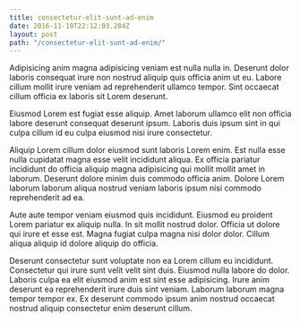 ```yaml
---
title: consectetur-elit-sunt-ad-enim
date: 2016-11-10T22:12:03.284Z
layout: post
path: "/consectetur-elit-sunt-ad-enim/"
---
```


Adipisicing anim magna adipisicing veniam est nulla nulla in. Deserunt dolor laboris consequat irure non nostrud aliquip quis officia anim ut eu. Labore cillum mollit irure veniam ad reprehenderit ullamco tempor. Sint occaecat cillum officia ex laboris sit Lorem deserunt.

Eiusmod Lorem est fugiat esse aliquip. Amet laborum ullamco elit non officia labore deserunt consequat deserunt ipsum. Laboris duis ipsum sint in qui culpa cillum id eu culpa eiusmod nisi irure consectetur.

Aliquip Lorem cillum dolor eiusmod sunt laboris Lorem enim. Est nulla esse nulla cupidatat magna esse velit incididunt aliqua. Ex officia pariatur incididunt do officia aliquip magna adipisicing qui mollit mollit amet in laborum. Deserunt dolore minim duis commodo officia anim. Dolore Lorem laborum laborum aliqua nostrud veniam laboris ipsum nisi commodo reprehenderit ad ea.

Aute aute tempor veniam eiusmod quis incididunt. Eiusmod eu proident Lorem pariatur ex aliquip nulla. In sit mollit nostrud dolor. Officia ut dolore qui irure et esse est. Magna fugiat culpa magna nisi dolor dolor. Cillum aliqua aliquip id dolore aliquip do officia.

Deserunt consectetur sunt voluptate non ea Lorem cillum eu incididunt. Consectetur qui irure sunt velit velit sint duis. Eiusmod nulla labore do dolor. Laboris culpa ea elit eiusmod anim est sint esse adipisicing. Irure anim deserunt ea reprehenderit irure duis sint veniam. Laborum laborum magna tempor tempor ex. Ex deserunt commodo ipsum anim nostrud occaecat nostrud aliquip consectetur enim deserunt cillum.